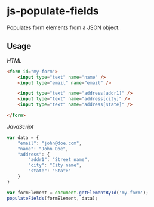 js-populate-fields
================

Populates form elements from a JSON object.

## Usage

*HTML*
```html
<form id="my-form">
	<input type="text" name="name" />
	<input type="email" name="email" />

	<input type="text" name="address[addr1]" />
	<input type="text" name="address[city]" />
	<input type="text" name="address[state]" />

</form>
````

*JavaScript*
```javascript
var data = {
	"email": "john@doe.com",
	"name": "John Doe",
	"address": {
		"addr1": "Street name",
		"city": "City name",
		"state": "State"
	}
}

var formElement = document.getElementById('my-form');
populateFields(formElement, data);
```